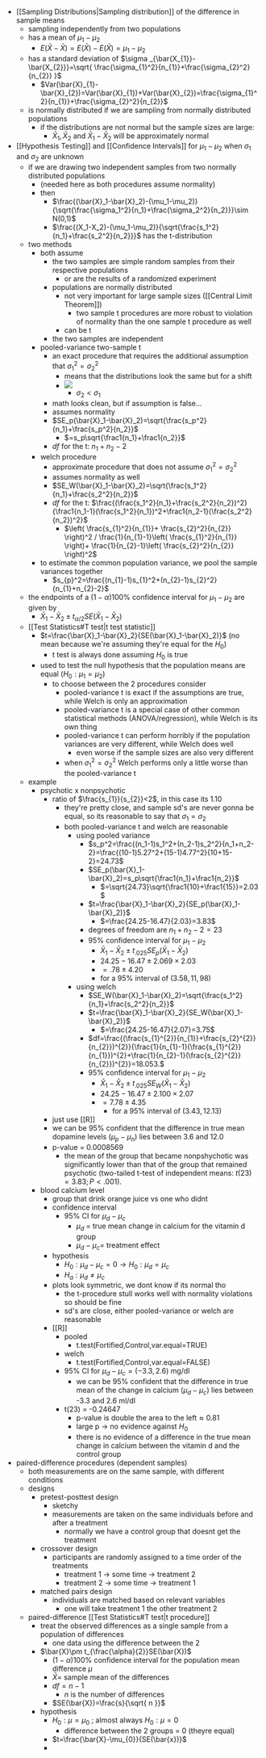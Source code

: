 - [[Sampling Distributions|Sampling distribution]] of the difference in sample means
	- sampling independently from two populations
	- has a mean of $\mu_{1}-\mu_{2}$
		- $E(\bar{X}-\bar{X})=E(\bar{X})-E(\bar{X})=\mu_{1}-\mu_{2}$
	- has a standard deviation of $\sigma _{\bar{X_{1}}-\bar{X_{2}}}=\sqrt{ \frac{\sigma_{1}^2}{n_{1}}+\frac{\sigma_{2}^2}{n_{2}} }$
		- $Var(\bar{X}_{1}-\bar{X}_{2})=Var(\bar{X}_{1})+Var(\bar{X}_{2})=\frac{\sigma_{1}^2}{n_{1}}+\frac{\sigma_{2}^2}{n_{2}}$
	- is normally distributed if we are sampling from normally distributed populations
		- if the distributions are not normal but the sample sizes are large:
			- $\bar{X}_{1}, \bar{X}_{2}\text{ and }\bar{X}_{1}-\bar{X}_{2}$ will be approximately normal
- [[Hypothesis Testing]] and [[Confidence Intervals]] for $\mu_{1}-\mu_{2}$ when $\sigma_{1}$ and $\sigma_{2}$ are unknown
	- if we are drawing two independent samples from two normally distributed populations
		- (needed here as both procedures assume normality)
		- then
			- $\frac{(\bar{X}_1-\bar{X}_2)-(\mu_1-\mu_2)}{\sqrt{\frac{\sigma_1^2}{n_1}+\frac{\sigma_2^2}{n_2}}}\sim N(0,1)$
			- $\frac{(X_1-X_2)-(\mu_1-\mu_2)}{\sqrt{\frac{s_1^2}{n_1}+\frac{s_2^2}{n_2}}}$ has the t-distribution
	- two methods
		- both assume
			-  the two samples are simple random samples from their respective populations
				- or are the results of a randomized experiment
			- populations are normally distributed
				- not very important for large sample sizes ([[Central Limit Theorem]])
					- two sample t procedures are more robust to violation of normality than the one sample t procedure as well
				- can be t
			- the two samples are independent
		- pooled-variance two-sample t
			- an exact procedure that requires the additional assumption that $\sigma_{1}^2=\sigma_{2}^2$
				- means that the distributions look the same but for a shift
				- ![](https://i.imgur.com/hDJlRuq.png)
					- $\sigma_{2}<\sigma_{1}$ 
			- math looks clean, but if assumption is false...
			- assumes normality
			- $SE_p(\bar{X}_1-\bar{X}_2)=\sqrt{\frac{s_p^2}{n_1}+\frac{s_p^2}{n_2}}$
				- $=s_p\sqrt{\frac1{n_1}+\frac1{n_2}}$
			- $df$ for the t: $n_{1}+n_{2}-2$
		- welch procedure
			- approximate procedure that does not assume $\sigma_{1}^2=\sigma_{2}^2$
			- assumes normality as well
			- $SE_W(\bar{X}_1-\bar{X}_2)=\sqrt{\frac{s_1^2}{n_1}+\frac{s_2^2}{n_2}}$
			- $df$ for the t: $\frac{(\frac{s_1^2}{n_1}+\frac{s_2^2}{n_2})^2}{\frac1{n_1-1}(\frac{s_1^2}{n_1})^2+\frac1{n_2-1}(\frac{s_2^2}{n_2})^2}$ 
				- $\left( \frac{s_{1}^2}{n_{1}}+ \frac{s_{2}^2}{n_{2}} \right)^2 / \frac{1}{n_{1}-1}\left( \frac{s_{1}^2}{n_{1}} \right)+ \frac{1}{n_{2}-1}\left( \frac{s_{2}^2}{n_{2}} \right)^2$
		- to estimate the common population variance, we pool the sample variances together
			- $s_{p}^2=\frac{(n_{1}-1)s_{1}^2+(n_{2}-1)s_{2}^2}{n_{1}+n_{2}-2}$
	- the endpoints of a $(1-\alpha)100\%$ confidence interval for $\mu_{1}-\mu_{2}$ are given by 
		- $\bar{X}_1-\bar{X}_2\pm t_{\alpha/2}SE(\bar{X}_1-\bar{X}_2)$
	- [[Test Statistics#T test|t test statistic]]
		- $t=\frac{\bar{X}_1-\bar{X}_2}{SE(\bar{X}_1-\bar{X}_2)}$ (no mean because we're assuming they're equal for the $H_{0}$)
			- t test is always done assuming $H_{0}$ is true
		- used to test the null hypothesis that the population means are equal $(H_{0}:\mu_{1}=\mu_{2})$
			- to choose between the 2 procedures consider
				- pooled-variance t is exact if the assumptions are true, while Welch is only an approximation
				- pooled-variance t is a special case of other common statistical methods (ANOVA/regression), while Welch is its own thing
				- pooled-variance t can perform horribly if the population variances are very different, while Welch does well
					- even worse if the sample sizes are also very different
				- when $\sigma_{1}^2=\sigma_{2}^2$ Welch performs only a little worse than the pooled-variance t
	- example
		- psychotic x nonpsychotic
			- ratio of $\frac{s_{1}}{s_{2}}<2$, in this case its 1.10
				- they're pretty close, and sample sd's are never gonna be equal, so its reasonable to say that $\sigma_{1}=\sigma_{2}$
				- both pooled-variance t and welch are reasonable
					- using pooled variance
						- $s_p^2=\frac{(n_1-1)s_1^2+(n_2-1)s_2^2}{n_1+n_2-2}=\frac{(10-1)5.27^2+(15-1)4.77^2}{10+15-2}=24.73$
						- $SE_p(\bar{X}_1-\bar{X}_2)=s_p\sqrt{\frac1{n_1}+\frac1{n_2}}$
							- $=\sqrt{24.73}\sqrt{\frac1{10}+\frac1{15}}=2.03$
						- $t=\frac{\bar{X}_1-\bar{X}_2}{SE_p(\bar{X}_1-\bar{X}_2)}$
							- $=\frac{24.25-16.47}{2.03}=3.83$
						- degrees of freedom are $n_{1}+n_{2}-2=23$
						- 95% confidence interval for $\mu_{1}-\mu_{2}$
							- $\bar{X}_1-\bar{X}_2\pm t_\text{.025}SE_p(\bar{X}_1-\bar{X}_2)$
							- $24.25 − 16.47 ± 2.069 × 2.03$
							- $=.78 ± 4.20$
							- for a 95% interval of $(3.58,11,98)$
					- using welch
						- $SE_W(\bar{X}_1-\bar{X}_2)=\sqrt{\frac{s_1^2}{n_1}+\frac{s_2^2}{n_2}}$
						- $t=\frac{\bar{X}_1-\bar{X}_2}{SE_W(\bar{X}_1-\bar{X}_2)}$
							- $=\frac{24.25-16.47}{2.07}=3.75$
						- $df=\frac{(\frac{s_{1}^{2}}{n_{1}}+\frac{s_{2}^{2}}{n_{2}})^{2}}{\frac{1}{n_{1}-1}(\frac{s_{1}^{2}}{n_{1}})^{2}+\frac{1}{n_{2}-1}(\frac{s_{2}^{2}}{n_{2}})^{2}}=18.053.$
						- 95% confidence interval for $\mu_{1}-\mu_{2}$
							- $\bar{X}_1-\bar{X}_2\pm t_\text{.025}SE_W(\bar{X}_1-\bar{X}_2)$ 
							- $24.25 − 16.47 ± 2.100 × 2.07$
							- $=7.78 ± 4.35$
								- for a 95% interval of $(3.43, 12.13)$
			- just use [[R]] 
			- we can be $95\%$ confident that the difference in true mean dopamine levels $(\mu_{p}-\mu_{n})$ lies between $3.6$ and $12.0$ 
			- p-value = $0.0008569$
				- the mean of the group that became nonpshychotic was significantly lower than that of the group that remained psychotic (two-tailed t-test of independent means: $t(23)=3.83;P<.001).$
		- blood calcium level
			- group that drink orange juice vs one who didnt
			- confidence interval
				- 95% CI for $\mu_{d}-\mu_{c}$
					- $\mu_{d}$ = true mean change in calcium for the vitamin d group
					- $\mu_{d}-\mu_{c}=$ treatment effect
			- hypothesis
				- $H_{0}:\mu_{d}-\mu_{c}=0\to H_{0}:\mu_{d}=\mu_{c}$
				- $H_{a}:\mu_{d}\neq\mu_{c}$
			- plots look symmetric, we dont know if its normal tho
				- the t-procedure stull works well with normality violations so should be fine
				- sd's are close, either pooled-variance or welch are reasonable
			- [[R]]
				- pooled
					- t.test(Fortified,Control,var.equal=TRUE)
				- welch
					- t.test(Fortified,Control,var.equal=FALSE)
				- $95\%$ CI for $\mu_{d}-\mu_{c}=(-3.3,2.6)$ mg/dl
					- we can be 95% confident that the difference in true mean of the change in calcium ($\mu_{d}-\mu_{c}$) lies between -3.3 and 2.6 ml/dl
				- t(23) = -0.24647
					- p-value is double the area to the left$\approx 0.81$
					- large p $\to$ no evidence against $H_{0}$
					- there is no evidence of a difference in the true mean change in calcium between the vitamin d and the control group
- paired-difference procedures (dependent samples)
	- both measurements are on the same sample, with different conditions
	- designs
		- pretest-posttest design
			- sketchy
			- measurements are taken on the same individuals before and after a treatment
				- normally we have a control group that doesnt get the treatment
		- crossover design
			- participants are randomly assigned to a time order of the treatments
				- treatment 1 $\to$ some time $\to$ treatment 2
				- treatment 2 $\to$ some time $\to$ treatment 1
		- matched pairs design
			- individuals are matched based on relevant variables
				- one will take treatment 1 the other treatment 2
	- paired-difference [[Test Statistics#T test|t procedure]]
		- treat the observed differences as a single sample from a population of differences
			- one data using the difference between the 2
		- $\bar{X}\pm t_{\frac{\alpha}{2}}SE(\bar{X})$
			- $(1-\alpha)100\%$ confidence interval for the population mean difference $\mu$
			- $\bar{X}$= sample mean of the differences
			- $df = n-1$
				- $n$ is the number of differences
			- $SE(\bar{X})=\frac{s}{\sqrt{ n }}$
		- hypothesis
			- $H_{0}:\mu=\mu_{0}$ ; almost always $H_{0}:\mu=0$
				- difference between the 2 groups = 0 (theyre equal)
			- $t=\frac{\bar{X}-\mu_{0}}{SE(\bar{x})}$
			- 